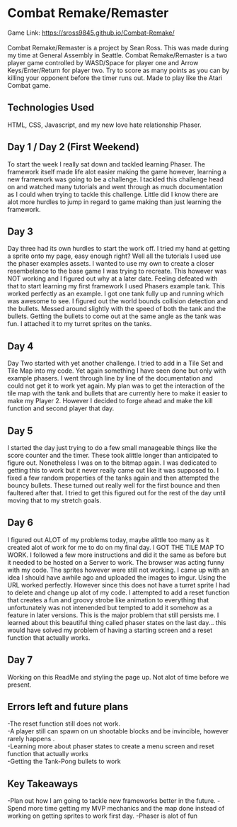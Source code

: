 # Combat Remake/Remaster
Game Link: https://sross9845.github.io/Combat-Remake/<br><br>
Combat Remake/Remaster is a project by Sean Ross. This was made during my time at General Assembly in Seattle. Combat Remake/Remaster is a two player game controlled by WASD/Space for player one and Arrow Keys/Enter/Return for player two. Try to score as many points as you can by killing your opponent before the timer runs out. Made to play like the Atari Combat game.
## Technologies Used
HTML, CSS, Javascript, and my new love hate relationship Phaser.

## Day 1 / Day 2 (First Weekend)
To start the week I really sat down and tackled learning Phaser. The framework itself made life alot easier making the game however, learning a new framework was going to be a challenge. I tackled this challenge head on and watched many tutorials and went through as much documentation as I could when trying to tackle this challenge. Little did I know there are alot more hurdles to jump in regard to game making than just learning the framework.

## Day 3
Day three had its own hurdles to start the work off. I tried my hand at getting a sprite onto my page, easy enough right? Well all the tutorials I used use the phaser examples assets. I wanted to use my own to create a closer resembelance to the base game I was trying to recreate. This however was NOT working and I figured out why at a later date. Feeling defeated with that to start learning my first framework I used Phasers example tank. This worked perfectly as an example. I got one tank fully up and running which was awesome to see. I figured out the world bounds collision detection and the bullets. Messed around slightly with the speed of both the tank and the bullets. Getting the bullets to come out at the same angle as the tank was fun. I attached it to my turret sprites on the tanks.

## Day 4 
Day Two started with yet another challenge. I tried to add in a Tile Set and Tile Map into my code. Yet again something I have seen done but only with example phasers. I went through line by line of the documentation and could not get it to work yet again. My plan was to get the interaction of the tile map with the tank and bullets that are currently here to make it easier to make my Player 2. However I decided to forge ahead and make the kill function and second player that day. 

## Day 5
I started the day just trying to do a few small manageable things like the score counter and the timer. These took alittle longer than anticipated to figure out. Nonetheless I was on to the bitmap again. I was dedicated to getting this to work but it never really came out like it was supposed to. I fixed a few random properties of the tanks again and then attempted the bouncy bullets. These turned out really well for the first bounce and then faultered after that. I tried to get this figured out for the rest of the day until moving that to my stretch goals.

## Day 6
I figured out ALOT of my problems today, maybe alittle too many as it created alot of work for me to do on my final day. I GOT THE TILE MAP TO WORK. I followed a few more instructions and did it the same as before but it needed to be hosted on a Server to work. The browser was acting funny with my code. The sprites however were still not working. I came up with an idea I should have awhile ago and uploaded the images to imgur. Using the URL worked perfectly. However since this does not have a turret sprite I had to delete and change up alot of my code. I attempted to add a reset function that creates a fun and groovy strobe like animation to everything that unfortunately was not intenended but tempted to add it somehow as a feature in later versions. This is the major problem that still persists me. I learned about this beautiful thing called phaser states on the last day... this would have solved my problem of having a starting screen and a reset function that actually works.

## Day 7
Working on this ReadMe and styling the page up. Not alot of time before we present. 

## Errors left and future plans
-The reset function still does not work. <br>
-A player still can spawn on un shootable blocks and be invincible, however rarely happens . <br>
-Learning more about phaser states to create a menu screen and reset function that actually works <br>
-Getting the Tank-Pong bullets to work
## Key Takeaways
-Plan out how I am going to tackle new frameworks better in the future. 
-Spend more time getting my MVP mechanics and the map done instead of working on getting sprites to work first day.
-Phaser is alot of fun

